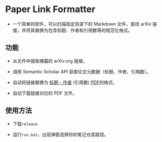# Paper Link Formatter
- 一个简单的软件，可以扫描指定目录下的 Markdown 文件，查找 arXiv 链接，并将其替换为包含标题、作者和引用数等的规范化格式。

## 功能
- 从文件中提取裸露的 arXiv.org 链接。

- 调用 Semantic Scholar API 获取论文元数据（标题、作者、引用数）。

- 自动将链接替换为 [标题 - 作者](链接) (引用数) [PDF](本地路径)的格式。

- 自动下载链接对应的 PDF 文件。

## 使用方法
- 下载`release`

- 运行`run.bat`，出现弹窗选择你的笔记仓库路径。


